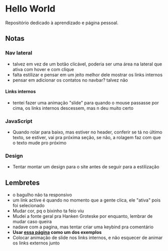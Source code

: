 # Hello World

Repositório dedicado à aprendizado e página pessoal.

## Notas

### Nav lateral
- talvez em vez de um botão clicável, poderia ser uma área na lateral que ativa com hover e com clique
- falta estilizar e pensar em um jeito melhor dele mostrar os links internos
- pensar em adicionar os contatos no navbar? talvez não
#### Links internos
- tentei fazer uma animação "slide" para quando o mouse passasse por cima, os links internos descessem, mas n deu muito certo
### JavaScript
- Quando rolar para baixo, mas estiver no header, conferir se tá no último texto, se estiver, vai pra próxima seção, se não, a rolagem faz com que o texto mude pro próximo
### Design
- Tentar montar um design para o site antes de seguir para a estilização

## Lembretes

- o bagulho não ta responsivo
- um link active é quando no momento que a gente clica, ele "ativa" pois foi selecionado
- Mudar cor, pq o bixinho ta feio viu
- Mudei a fonte geral pra Hanken Groteske por enquanto, lembrar de mudar caso queira
- nadave com a pagina, mas tentar criar uma keybind pra comentário
- **Usar [essa página](https://www.tabloid0120.com) como um dos exemplos**
- Colocar animação de slide nos links internos, e não esquecer de animar os links externos junto